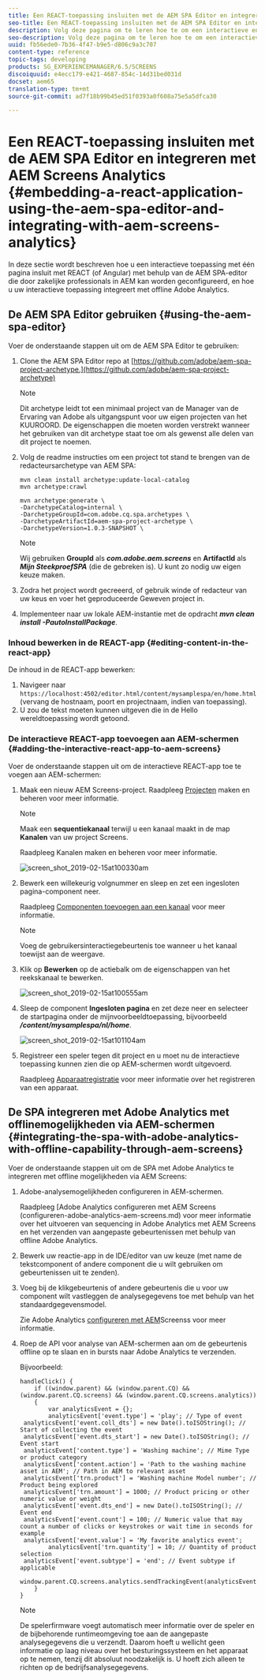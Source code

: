 ```yaml
---
title: Een REACT-toepassing insluiten met de AEM SPA Editor en integreren met AEM Screens Analytics
seo-title: Een REACT-toepassing insluiten met de AEM SPA Editor en integreren met AEM Screens Analytics
description: Volg deze pagina om te leren hoe te om een interactieve enige paginatoepassing in te bedden gebruikend REACT (of Hoekig) gebruikend de redacteur van AEM SPA die door bedrijfsberoeps in AEM kan worden gevormd en ook hoe te om uw interactieve toepassing met off-line Analytics van Adobe te integreren.
seo-description: Volg deze pagina om te leren hoe te om een interactieve enige paginatoepassing in te bedden gebruikend REACT (of Hoekig) gebruikend de redacteur van AEM SPA die door bedrijfsberoeps in AEM kan worden gevormd en ook hoe te om uw interactieve toepassing met off-line Analytics van Adobe te integreren.
uuid: fb56ede0-7b36-4f47-b9e5-d806c9a3c707
content-type: reference
topic-tags: developing
products: SG_EXPERIENCEMANAGER/6.5/SCREENS
discoiquuid: e4ecc179-e421-4687-854c-14d31bed031d
docset: aem65
translation-type: tm+mt
source-git-commit: ad7f18b99b45ed51f0393a0f608a75e5a5dfca30

---
```



# Een REACT-toepassing insluiten met de AEM SPA Editor en integreren met AEM Screens Analytics {#embedding-a-react-application-using-the-aem-spa-editor-and-integrating-with-aem-screens-analytics}

In deze sectie wordt beschreven hoe u een interactieve toepassing met één pagina insluit met REACT (of Angular) met behulp van de AEM SPA-editor die door zakelijke professionals in AEM kan worden geconfigureerd, en hoe u uw interactieve toepassing integreert met offline Adobe Analytics.

## De AEM SPA Editor gebruiken {#using-the-aem-spa-editor}

Voer de onderstaande stappen uit om de AEM SPA Editor te gebruiken:

1. Clone the AEM SPA Editor repo at [https://github.com/adobe/aem-spa-project-archetype.](https://github.com/adobe/aem-spa-project-archetype)

   >[!NOTE]
   >
   >Dit archetype leidt tot een minimaal project van de Manager van de Ervaring van Adobe als uitgangspunt voor uw eigen projecten van het KUUROORD. De eigenschappen die moeten worden verstrekt wanneer het gebruiken van dit archetype staat toe om als gewenst alle delen van dit project te noemen.

1. Volg de readme instructies om een project tot stand te brengen van de redacteursarchetype van AEM SPA:

   ```
   mvn clean install archetype:update-local-catalog
   mvn archetype:crawl
   
   mvn archetype:generate \
   -DarchetypeCatalog=internal \
   -DarchetypeGroupId=com.adobe.cq.spa.archetypes \
   -DarchetypeArtifactId=aem-spa-project-archetype \
   -DarchetypeVersion=1.0.3-SNAPSHOT \
   ```

   >[!NOTE]
   >
   >Wij gebruiken **GroupId** als ***com.adobe.aem.screens*** en **ArtifactId** als ***Mijn SteekproefSPA*** (die de gebreken is). U kunt zo nodig uw eigen keuze maken.

1. Zodra het project wordt gecreeerd, of gebruik winde of redacteur van uw keus en voer het geproduceerde Geweven project in.
1. Implementeer naar uw lokale AEM-instantie met de opdracht ***mvn clean install -PautoInstallPackage***.

### Inhoud bewerken in de REACT-app {#editing-content-in-the-react-app}

De inhoud in de REACT-app bewerken:

1. Navigeer naar `https://localhost:4502/editor.html/content/mysamplespa/en/home.html` (vervang de hostnaam, poort en projectnaam, indien van toepassing).
1. U zou de tekst moeten kunnen uitgeven die in de Hello wereldtoepassing wordt getoond.

### De interactieve REACT-app toevoegen aan AEM-schermen {#adding-the-interactive-react-app-to-aem-screens}

Voer de onderstaande stappen uit om de interactieve REACT-app toe te voegen aan AEM-schermen:

1. Maak een nieuw AEM Screens-project. Raadpleeg [Projecten](creating-a-screens-project.md) maken en beheren voor meer informatie.

   >[!NOTE]
   >
   >Maak een **sequentiekanaal** terwijl u een kanaal maakt in de map **Kanalen** van uw project Screens.
   >
   >
   >Raadpleeg Kanalen [](managing-channels.md) maken en beheren voor meer informatie.

   ![screen_shot_2019-02-15at100330am](assets/screen_shot_2019-02-15at100330am.png)

1. Bewerk een willekeurig volgnummer en sleep en zet een ingesloten pagina-component neer.

   Raadpleeg [Componenten toevoegen aan een kanaal](adding-components-to-a-channel.md) voor meer informatie.

   >[!NOTE]
   >
   >Voeg de gebruikersinteractiegebeurtenis toe wanneer u het kanaal toewijst aan de weergave.

1. Klik op **Bewerken** op de actiebalk om de eigenschappen van het reekskanaal te bewerken.

   ![screen_shot_2019-02-15at100555am](assets/screen_shot_2019-02-15at100555am.png)

1. Sleep de component **Ingesloten pagina** en zet deze neer en selecteer de startpagina onder de mijnvoorbeeldtoepassing, bijvoorbeeld ***/content/mysamplespa/nl/home***.

   ![screen_shot_2019-02-15at101104am](assets/screen_shot_2019-02-15at101104am.png)

1. Registreer een speler tegen dit project en u moet nu de interactieve toepassing kunnen zien die op AEM-schermen wordt uitgevoerd.

   Raadpleeg [Apparaatregistratie](device-registration.md) voor meer informatie over het registreren van een apparaat.

## De SPA integreren met Adobe Analytics met offlinemogelijkheden via AEM-schermen {#integrating-the-spa-with-adobe-analytics-with-offline-capability-through-aem-screens}

Voer de onderstaande stappen uit om de SPA met Adobe Analytics te integreren met offline mogelijkheden via AEM Screens:

1. Adobe-analysemogelijkheden configureren in AEM-schermen.

   Raadpleeg [Adobe Analytics configureren met AEM Screens (configureren-adobe-analytics-aem-screens.md) voor meer informatie over het uitvoeren van sequencing in Adobe Analytics met AEM Screens en het verzenden van aangepaste gebeurtenissen met behulp van offline Adobe Analytics.

1. Bewerk uw reactie-app in de IDE/editor van uw keuze (met name de tekstcomponent of andere component die u wilt gebruiken om gebeurtenissen uit te zenden).
1. Voeg bij de klikgebeurtenis of andere gebeurtenis die u voor uw component wilt vastleggen de analysegegevens toe met behulp van het standaardgegevensmodel.

   Zie Adobe Analytics [configureren met AEM](configuring-adobe-analytics-aem-screens.md)Screenss voor meer informatie.

1. Roep de API voor analyse van AEM-schermen aan om de gebeurtenis offline op te slaan en in bursts naar Adobe Analytics te verzenden.

   Bijvoorbeeld:

   ```
   handleClick() {
       if ((window.parent) && (window.parent.CQ) && (window.parent.CQ.screens) && (window.parent.CQ.screens.analytics))
       {
           var analyticsEvent = {};
           analyticsEvent['event.type'] = 'play'; // Type of event
    analyticsEvent['event.coll_dts'] = new Date().toISOString(); // Start of collecting the event
    analyticsEvent['event.dts_start'] = new Date().toISOString(); // Event start
    analyticsEvent['content.type'] = 'Washing machine'; // Mime Type or product category
    analyticsEvent['content.action'] = 'Path to the washing machine asset in AEM'; // Path in AEM to relevant asset
    analyticsEvent['trn.product'] = 'Washing machine Model number'; // Product being explored
    analyticsEvent['trn.amount'] = 1000; // Product pricing or other numeric value or weight
    analyticsEvent['event.dts_end'] = new Date().toISOString(); // Event end
    analyticsEvent['event.count'] = 100; // Numeric value that may count a number of clicks or keystrokes or wait time in seconds for example
    analyticsEvent['event.value'] = 'My favorite analytics event';
           analyticsEvent['trn.quantity'] = 10; // Quantity of product selection
    analyticsEvent['event.subtype'] = 'end'; // Event subtype if applicable
    window.parent.CQ.screens.analytics.sendTrackingEvent(analyticsEvent);
       }
   }
   ```

   >[!NOTE]
   >
   >De spelerfirmware voegt automatisch meer informatie over de speler en de bijbehorende runtimeomgeving toe aan de aangepaste analysegegevens die u verzendt. Daarom hoeft u wellicht geen informatie op laag niveau over het besturingssysteem en het apparaat op te nemen, tenzij dit absoluut noodzakelijk is. U hoeft zich alleen te richten op de bedrijfsanalysegegevens.

